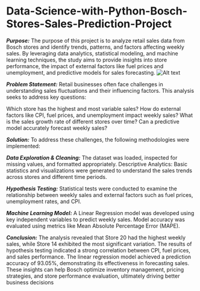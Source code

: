 # Data-Science-with-Python-Bosch-Stores-Sales-Prediction-Project
***Purpose:***
The purpose of this project is to analyze retail sales data from Bosch stores and identify trends, patterns, and factors affecting weekly sales. By leveraging data analytics, statistical modeling, and machine learning techniques, the study aims to provide insights into store performance, the impact of external factors like fuel prices and unemployment, and predictive models for sales forecasting.
![Alt text]([URL-to-image](https://www.analyticssteps.com/backend/media/thumbnail/6735922/4237247_1626434645_HYPOTHESIS%20TESTINGArtboard%201.jpg))


***Problem Statement:***
Retail businesses often face challenges in understanding sales fluctuations and their influencing factors. This analysis seeks to address key questions:

Which store has the highest and most variable sales?
How do external factors like CPI, fuel prices, and unemployment impact weekly sales?
What is the sales growth rate of different stores over time?
Can a predictive model accurately forecast weekly sales?

***Solution:***
To address these challenges, the following methodologies were implemented:

***Data Exploration & Cleaning:*** The dataset was loaded, inspected for missing values, and formatted appropriately.
Descriptive Analytics: Basic statistics and visualizations were generated to understand the sales trends across stores and different time periods.

***Hypothesis Testing:*** Statistical tests were conducted to examine the relationship between weekly sales and external factors such as fuel prices, unemployment rates, and CPI.

***Machine Learning Model:*** A Linear Regression model was developed using key independent variables to predict weekly sales. Model accuracy was evaluated using metrics like Mean Absolute Percentage Error (MAPE).

***Conclusion:***
The analysis revealed that Store 20 had the highest weekly sales, while Store 14 exhibited the most significant variation. The results of hypothesis testing indicated a strong correlation between CPI, fuel prices, and sales performance. The linear regression model achieved a prediction accuracy of 93.05%, demonstrating its effectiveness in forecasting sales. These insights can help Bosch optimize inventory management, pricing strategies, and store performance evaluation, ultimately driving better business decisions
